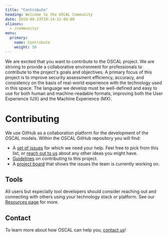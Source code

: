 ```yaml
---
title: "Contribute"
heading: Welcome to the OSCAL Community
date: 2019-09-23T19:14:12-04:00
aliases:
  - /community/
menu:
  primary:
    name: Contribute
    weight: 50
---
```


We are excited that you want to contribute to the OSCAL project. We are striving to provide a collaborative environment for professionals to contribute to the project's goals and objectives. A primary focus of this project is to improve security assessment efficiency, accuracy, and consistency on the basis of real-world experience with the technology used in this space. The language we develop must be well-defined and easy to use for both human and machine-readable formats, improving both the User Experience (UX) and the Machine Experience (MX).

# Contributing

We use GitHub as a collaboration platform for the development of the OSCAL models. Within the OSCAL GitHub repository you will find:

- A [set of issues](https://github.com/usnistgov/OSCAL/issues?q=is%3Aopen+is%3Aissue+label%3A%22help+wanted%22) for which we need your help. Feel free to pick from this list, or [reach out to us](contact/) about any other ideas you might have.
- [Guidelines](https://github.com/usnistgov/OSCAL/blob/master/CONTRIBUTING.md) on contributing to this project.
- A [project board](https://github.com/usnistgov/OSCAL/projects) that shows the issues the team is currently working on.

## Tools

All users but especially tool developers should consider reaching out and connecting with others using your technology stack or platform. See our [Resources page](/downloads/other-resources/) for more.

## Contact

To learn more about how OSCAL can help you, [contact us](contact/)!
